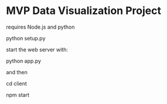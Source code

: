 # MVP Data Visualization Project

requires Node.js and python

python setup.py

start the web server with:

python app.py

and then

cd client

npm start
